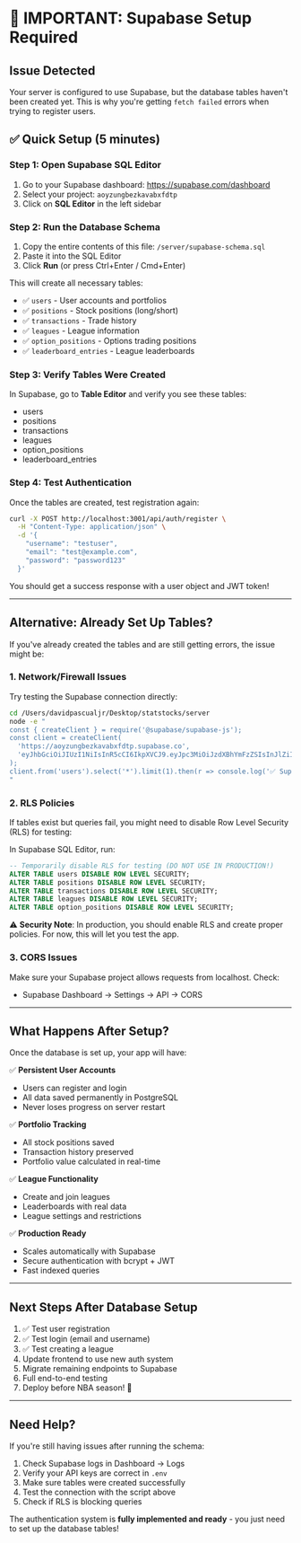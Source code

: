 # 🚨 IMPORTANT: Supabase Setup Required

## Issue Detected

Your server is configured to use Supabase, but the database tables haven't been created yet. This is why you're getting `fetch failed` errors when trying to register users.

## ✅ Quick Setup (5 minutes)

### Step 1: Open Supabase SQL Editor

1. Go to your Supabase dashboard: https://supabase.com/dashboard
2. Select your project: `aoyzungbezkavabxfdtp`
3. Click on **SQL Editor** in the left sidebar

### Step 2: Run the Database Schema

1. Copy the entire contents of this file: `/server/supabase-schema.sql`
2. Paste it into the SQL Editor
3. Click **Run** (or press Ctrl+Enter / Cmd+Enter)

This will create all necessary tables:
- ✅ `users` - User accounts and portfolios
- ✅ `positions` - Stock positions (long/short)
- ✅ `transactions` - Trade history
- ✅ `leagues` - League information
- ✅ `option_positions` - Options trading positions
- ✅ `leaderboard_entries` - League leaderboards

### Step 3: Verify Tables Were Created

In Supabase, go to **Table Editor** and verify you see these tables:
- users
- positions  
- transactions
- leagues
- option_positions
- leaderboard_entries

### Step 4: Test Authentication

Once the tables are created, test registration again:

```bash
curl -X POST http://localhost:3001/api/auth/register \
  -H "Content-Type: application/json" \
  -d '{
    "username": "testuser",
    "email": "test@example.com",
    "password": "password123"
  }'
```

You should get a success response with a user object and JWT token!

---

## Alternative: Already Set Up Tables?

If you've already created the tables and are still getting errors, the issue might be:

### 1. Network/Firewall Issues
Try testing the Supabase connection directly:

```bash
cd /Users/davidpascualjr/Desktop/statstocks/server
node -e "
const { createClient } = require('@supabase/supabase-js');
const client = createClient(
  'https://aoyzungbezkavabxfdtp.supabase.co',
  'eyJhbGciOiJIUzI1NiIsInR5cCI6IkpXVCJ9.eyJpc3MiOiJzdXBhYmFzZSIsInJlZiI6ImFveXp1bmdiZXprYXZhYnhmZHRwIiwicm9sZSI6ImFub24iLCJpYXQiOjE3MzAzMTQ4ODUsImV4cCI6MjA0NTg5MDg4NX0.qYH9kQJ1KfN8K8tFLTqDJXY3YbNqGqMsQQTmJJ2zRCo'
);
client.from('users').select('*').limit(1).then(r => console.log('✅ Supabase connection works!', r.data)).catch(e => console.error('❌ Connection failed:', e.message));
"
```

### 2. RLS Policies
If tables exist but queries fail, you might need to disable Row Level Security (RLS) for testing:

In Supabase SQL Editor, run:
```sql
-- Temporarily disable RLS for testing (DO NOT USE IN PRODUCTION!)
ALTER TABLE users DISABLE ROW LEVEL SECURITY;
ALTER TABLE positions DISABLE ROW LEVEL SECURITY;
ALTER TABLE transactions DISABLE ROW LEVEL SECURITY;
ALTER TABLE leagues DISABLE ROW LEVEL SECURITY;
ALTER TABLE option_positions DISABLE ROW LEVEL SECURITY;
```

⚠️ **Security Note**: In production, you should enable RLS and create proper policies. For now, this will let you test the app.

### 3. CORS Issues
Make sure your Supabase project allows requests from localhost. Check:
- Supabase Dashboard → Settings → API → CORS

---

## What Happens After Setup?

Once the database is set up, your app will have:

✅ **Persistent User Accounts**
- Users can register and login
- All data saved permanently in PostgreSQL
- Never loses progress on server restart

✅ **Portfolio Tracking**
- All stock positions saved
- Transaction history preserved
- Portfolio value calculated in real-time

✅ **League Functionality**
- Create and join leagues
- Leaderboards with real data
- League settings and restrictions

✅ **Production Ready**
- Scales automatically with Supabase
- Secure authentication with bcrypt + JWT
- Fast indexed queries

---

## Next Steps After Database Setup

1. ✅ Test user registration
2. ✅ Test login (email and username)
3. ✅ Test creating a league
4. Update frontend to use new auth system
5. Migrate remaining endpoints to Supabase
6. Full end-to-end testing
7. Deploy before NBA season! 🏀

---

## Need Help?

If you're still having issues after running the schema:

1. Check Supabase logs in Dashboard → Logs
2. Verify your API keys are correct in `.env`
3. Make sure tables were created successfully
4. Test the connection with the script above
5. Check if RLS is blocking queries

The authentication system is **fully implemented and ready** - you just need to set up the database tables!
